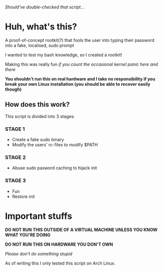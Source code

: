 *Should've double-checked that script...*

# Huh, what's this?

A proof-of-concept rootkit(?) that fools the user into typing their password into a fake, localised, sudo prompt

I wanted to test my bash knowledge, so I created a rootkit!

Making this was really fun *if you count the occasional kernel panic here and there*

**You shouldn't run this on real hardware and I take no responsibility if you break your own Linux installation (you should be able to recover easily though)**

## How does this work?

This script is divided into 3 stages:

### STAGE 1

- Create a fake sudo binary
- Modify the users' rc-files to modify $PATH

### STAGE 2

- Abuse sudo pasword caching to hijack init

### STAGE 3

- Fun
- Restore init

# Important stuffs

**DO NOT RUN THIS OUTSIDE OF A VIRTUAL MACHINE UNLESS YOU KNOW WHAT YOU'RE DOING**

**DO NOT RUN THIS ON HARDWARE YOU DON'T OWN**

*Please don't do something stupid*

As of writing this I only tested this script on Arch Linux.
